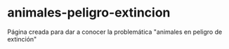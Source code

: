 # animales-peligro-extincion
Página creada para dar a conocer la problemática "animales en peligro de extinción"
